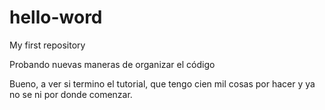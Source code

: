 # hello-word
My first repository

Probando nuevas maneras de organizar el código

Bueno, a ver si termino el tutorial, que tengo cien mil cosas
por hacer y ya no se ni por donde comenzar.
